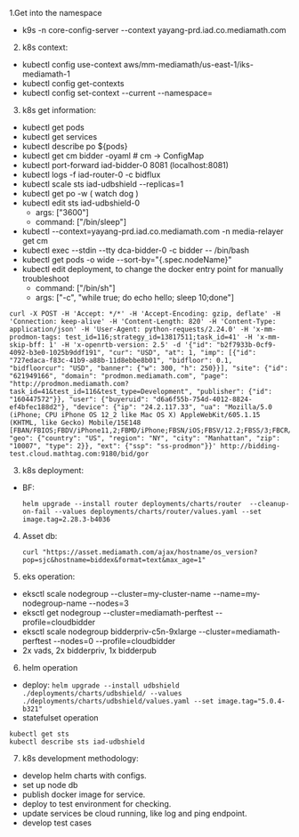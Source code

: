 1.Get into the namespace
- k9s -n core-config-server --context yayang-prd.iad.co.mediamath.com

2. k8s context:
- kubectl config use-context aws/mm-mediamath/us-east-1/iks-mediamath-1
- kubectl config get-contexts
- kubectl config set-context --current --namespace=<namespace-name>

3. k8s get information: 
- kubectl get pods
- kubectl get services
- kubectl describe po ${pods}
- kubectl get cm bidder -oyaml # cm -> ConfigMap
- kubectl port-forward iad-bidder-0 8081 (localhost:8081)
- kubectl logs -f iad-router-0 -c bidflux
- kubectl scale sts iad-udbshield --replicas=1
- kubectl get po -w ( watch dog )
- kubectl edit sts iad-udbshield-0
  - args: ["3600"]
  - command: ["/bin/sleep"]
- kubectl --context=yayang-prd.iad.co.mediamath.com -n media-relayer get cm
- kubectl exec --stdin --tty dca-bidder-0 -c bidder -- /bin/bash
- kubectl get pods -o wide --sort-by="{.spec.nodeName}"
- kubectl edit deployment, to change the docker entry point for manually troubleshoot
  - command: ["/bin/sh"]
  - args: ["-c", "while true; do echo hello; sleep 10;done"]

```
curl -X POST -H 'Accept: */*' -H 'Accept-Encoding: gzip, deflate' -H 'Connection: keep-alive' -H 'Content-Length: 820' -H 'Content-Type: application/json' -H 'User-Agent: python-requests/2.24.0' -H 'x-mm-prodmon-tags: test_id=116;strategy_id=13817511;task_id=41' -H 'x-mm-skip-bff: 1' -H 'x-openrtb-version: 2.5' -d '{"id": "b2f7933b-0cf9-4092-b3e0-1025b9ddf191", "cur": "USD", "at": 1, "imp": [{"id": "727edaca-f83c-41b9-a88b-11d8ebbe8b01", "bidfloor": 0.1, "bidfloorcur": "USD", "banner": {"w": 300, "h": 250}}], "site": {"id": "621949166", "domain": "prodmon.mediamath.com", "page": "http://prodmon.mediamath.com?task_id=41&test_id=116&test_type=Development", "publisher": {"id": "160447572"}}, "user": {"buyeruid": "d6a6f55b-754d-4012-8824-ef4bfec188d2"}, "device": {"ip": "24.2.117.33", "ua": "Mozilla/5.0 (iPhone; CPU iPhone OS 12_2 like Mac OS X) AppleWebKit/605.1.15 (KHTML, like Gecko) Mobile/15E148 [FBAN/FBIOS;FBDV/iPhone11,2;FBMD/iPhone;FBSN/iOS;FBSV/12.2;FBSS/3;FBCR/AT&T;FBID/phone;FBLC/en_US;FBOP/5]", "geo": {"country": "US", "region": "NY", "city": "Manhattan", "zip": "10007", "type": 2}}, "ext": {"ssp": "ss-prodmon"}}' http://bidding-test.cloud.mathtag.com:9180/bid/gor
```

3. k8s deployment:
- BF:
  ```
  helm upgrade --install router deployments/charts/router  --cleanup-on-fail --values deployments/charts/router/values.yaml --set image.tag=2.28.3-b4036
  ```

4. Asset db:
   ```
   curl "https://asset.mediamath.com/ajax/hostname/os_version?pop=sjc&hostname=biddex&format=text&max_age=1"
   ```

5. eks operation:
-  eksctl scale nodegroup --cluster=my-cluster-name --name=my-nodegroup-name --nodes=3
-  eksctl get nodegroup --cluster=mediamath-perftest --profile=cloudbidder
-  eksctl scale nodegroup bidderpriv-c5n-9xlarge --cluster=mediamath-perftest --nodes=0 --profile=cloudbidder
-  2x vads, 2x bidderpriv, 1x bidderpub

6. helm operation
- deploy: `helm upgrade --install udbshield ./deployments/charts/udbshield/ --values ./deployments/charts/udbshield/values.yaml --set image.tag="5.0.4-b321"`
- statefulset operation
```
kubectl get sts
kubectl describe sts iad-udbshield
```

7. k8s development methodology:
- develop helm charts with configs.
- set up node db
- publish docker image for service.
- deploy to test environment for checking.
- update services be cloud running, like log and ping endpoint.
- develop test cases
